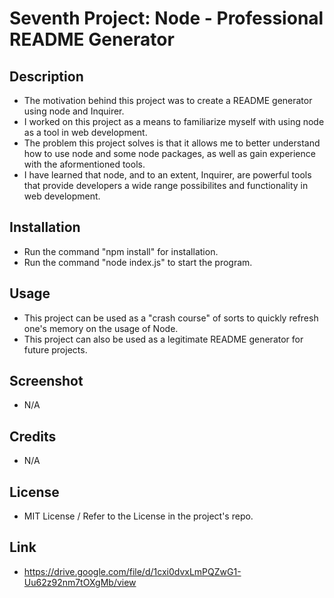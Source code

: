 # Seventh Project: Node - Professional README Generator

## Description

- The motivation behind this project was to create a README generator using node and Inquirer.
- I worked on this project as a means to familiarize myself with using node as a tool in web development.
- The problem this project solves is that it allows me to better understand how to use node and some node packages, as well as gain experience with the aformentioned tools.
- I have learned that node, and to an extent, Inquirer, are powerful tools that provide developers a wide range possibilites and functionality in web development.

## Installation 
- Run the command "npm install" for installation.
- Run the command "node index.js" to start the program.

## Usage
- This project can be used as a "crash course" of sorts to quickly refresh one's memory on the usage of Node.
- This project can also be used as a legitimate README generator for future projects.

## Screenshot
- N/A

## Credits
- N/A

## License
- MIT License / Refer to the License in the project's repo.

## Link
- https://drive.google.com/file/d/1cxi0dvxLmPQZwG1-Uu62z92nm7tOXgMb/view
